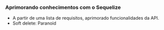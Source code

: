 ### Aprimorando conhecimentos com o Sequelize

- A partir de uma lista de requisitos, aprimorado funcionalidades da API.
- Soft delete: Paranoid